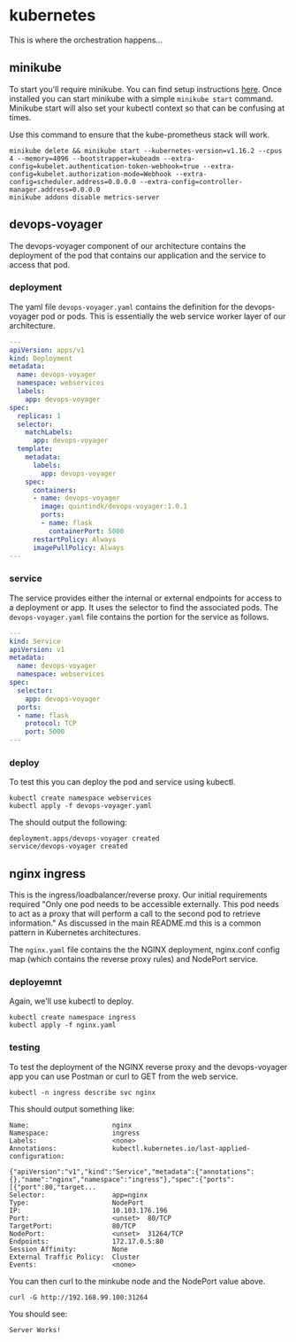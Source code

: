 # kubernetes

This is where the orchestration happens...

## minikube

To start you'll require minikube. You can find setup instructions [here](https://kubernetes.io/docs/tasks/tools/install-minikube/). Once installed you can start minikube with a simple `minikube start` command. Minikube start will also set your kubectl context so that can be confusing at times.

Use this command to ensure that the kube-prometheus stack will work.

```shell
minikube delete && minikube start --kubernetes-version=v1.16.2 --cpus 4 --memory=4096 --bootstrapper=kubeadm --extra-config=kubelet.authentication-token-webhook=true --extra-config=kubelet.authorization-mode=Webhook --extra-config=scheduler.address=0.0.0.0 --extra-config=controller-manager.address=0.0.0.0
minikube addons disable metrics-server
```

## devops-voyager

The devops-voyager component of our architecture contains the deployment of the pod that contains our application and the service to access that pod.

### deployment

The yaml file `devops-voyager.yaml` contains the definition for the devops-voyager pod or pods. This is essentially the web service worker layer of our architecture.

```yaml
---
apiVersion: apps/v1
kind: Deployment
metadata:
  name: devops-voyager
  namespace: webservices
  labels:
    app: devops-voyager
spec:
  replicas: 1
  selector:
    matchLabels:
      app: devops-voyager
  template:
    metadata:
      labels:
        app: devops-voyager
    spec:
      containers:
      - name: devops-voyager
        image: quintindk/devops-voyager:1.0.1
        ports:
        - name: flask
          containerPort: 5000
      restartPolicy: Always
      imagePullPolicy: Always
---
```

### service

The service provides either the internal or external endpoints for access to a deployment or app. It uses the selector to find the associated pods. The `devops-voyager.yaml` file contains the portion for the service as follows.

```yaml
---
kind: Service
apiVersion: v1
metadata:
  name: devops-voyager
  namespace: webservices
spec:
  selector:
    app: devops-voyager
  ports:
  - name: flask
    protocol: TCP
    port: 5000
---
```

### deploy

To test this you can deploy the pod and service using kubectl.

```shell
kubectl create namespace webservices
kubectl apply -f devops-voyager.yaml
```

The should output the following:

```shell
deployment.apps/devops-voyager created
service/devops-voyager created
```

## nginx ingress

This is the ingress/loadbalancer/reverse proxy. Our initial requirements required "Only one pod needs to be accessible externally. This pod needs to act as a proxy that will perform a call to the second pod to retrieve information." As discussed in the main README.md this is a common pattern in Kubernetes architectures.

The `nginx.yaml` file contains the the NGINX deployment, nginx.conf config map (which contains the reverse proxy rules) and NodePort service.

### deployemnt

Again, we'll use kubectl to deploy.

```shell
kubectl create namespace ingress
kubectl apply -f nginx.yaml
```

### testing

To test the deployment of the NGINX reverse proxy and the devops-voyager app you can use Postman or curl to GET from the web service.

```shell
kubectl -n ingress describe svc nginx
```

This should output something like:

```text
Name:                     nginx
Namespace:                ingress
Labels:                   <none>
Annotations:              kubectl.kubernetes.io/last-applied-configuration:
                            {"apiVersion":"v1","kind":"Service","metadata":{"annotations":{},"name":"nginx","namespace":"ingress"},"spec":{"ports":[{"port":80,"target...
Selector:                 app=nginx
Type:                     NodePort
IP:                       10.103.176.196
Port:                     <unset>  80/TCP
TargetPort:               80/TCP
NodePort:                 <unset>  31264/TCP
Endpoints:                172.17.0.5:80
Session Affinity:         None
External Traffic Policy:  Cluster
Events:                   <none>
```

You can then curl to the minkube node and the NodePort value above.

```shell
curl -G http://192.168.99.100:31264
```

You should see:

```text
Server Works!
```
